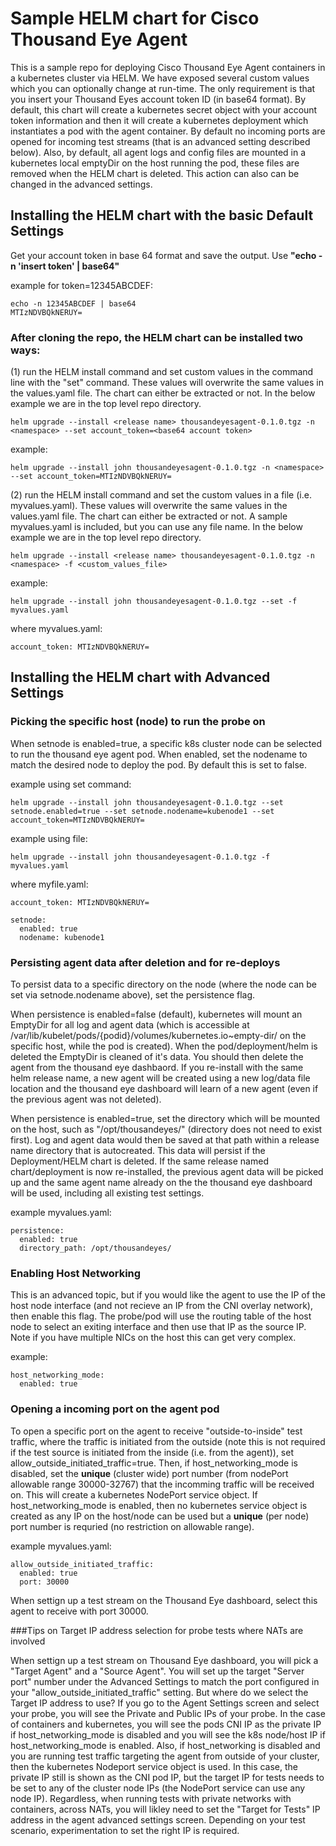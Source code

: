 # Sample HELM chart for Cisco Thousand Eye Agent

This is a sample repo for deploying Cisco Thousand Eye Agent containers in a kubernetes cluster via HELM. We have exposed several custom values which you can optionally change at run-time. The only requirement is that you insert your Thousand Eyes account token ID (in base64 format). By default, this chart will create a kubernetes secret object with your account token information and then it will create a kubernetes deployment which instantiates a pod with the agent container. By default no incoming ports are opened for incoming test streams (that is an advanced setting described below). Also, by default, all agent logs and config files are mounted in a kubernetes local emptyDir on the host running the pod, these files are removed when the HELM chart is deleted. This action can also can be changed in the advanced settings.

## Installing the HELM chart with the basic Default Settings

Get your account token in base 64 format and save the output. Use **"echo -n 'insert token' | base64"**

example for token=12345ABCDEF:
```
echo -n 12345ABCDEF | base64
MTIzNDVBQkNERUY=
```

### After cloning the repo, the HELM chart can be installed two ways:

(1) run the HELM install command and set custom values in the command line with the "set" command. These values will overwrite the same values in the values.yaml file. The chart can either be extracted or not. In the below example we are in the top level repo directory.

```
helm upgrade --install <release name> thousandeyesagent-0.1.0.tgz -n <namespace> --set account_token=<base64 account token>
```

example:
```
helm upgrade --install john thousandeyesagent-0.1.0.tgz -n <namespace> --set account_token=MTIzNDVBQkNERUY=
```

(2) run the HELM install command and set the custom values in a file (i.e. myvalues.yaml). These values will overwrite the same values in the values.yaml file. The chart can either be extracted or not. A sample myvalues.yaml is included, but you can use any file name. In the below example we are in the top level repo directory.

```
helm upgrade --install <release name> thousandeyesagent-0.1.0.tgz -n <namespace> -f <custom_values_file>
```

example:
```
helm upgrade --install john thousandeyesagent-0.1.0.tgz --set -f myvalues.yaml 
```
where myvalues.yaml: 
```
account_token: MTIzNDVBQkNERUY=
```

## Installing the HELM chart with Advanced Settings

### Picking the specific host (node) to run the probe on

When setnode is enabled=true, a specific k8s cluster node can be selected to run the thousand eye agent pod. When enabled, set the nodename to match the desired node to deploy the pod. By default this is set to false.

example using set command:
```
helm upgrade --install john thousandeyesagent-0.1.0.tgz --set setnode.enabled=true --set setnode.nodename=kubenode1 --set account_token=MTIzNDVBQkNERUY= 
```
example using file:
```
helm upgrade --install john thousandeyesagent-0.1.0.tgz -f myvalues.yaml
```
where myfile.yaml:
```
account_token: MTIzNDVBQkNERUY=

setnode:
  enabled: true
  nodename: kubenode1
```
### Persisting agent data after deletion and for re-deploys

To persist data to a specific directory on the node (where the node can be set via setnode.nodename above), set the persistence flag. 

When persistence is enabled=false (default), kubernetes will mount an EmptyDir for all log and agent data (which is accessible at /var/lib/kubelet/pods/{podid}/volumes/kubernetes.io~empty-dir/ on the specific host, while the pod is created). When the pod/deployment/helm is deleted the EmptyDir is cleaned of it's data. You should then delete the agent from the thousand eye dashbaord. If you re-install with the same helm release name, a new agent will be created using a new log/data file location and the thousand eye dashboard will learn of a new agent (even if the previous agent was not deleted).

When persistence is enabled=true, set the directory which will be mounted on the host, such as "/opt/thousandeyes/" (directory does not need to exist first). Log and agent data would then be saved at that path within a release name directory that is autocreated. This data will persist if the Deployment/HELM chart is deleted. If the same release named chart/deployment is now re-installed, the previous agent data will be picked up and the same agent name already on the the thousand eye dashboard will be used, including all existing test settings.

example myvalues.yaml:
```
persistence:
  enabled: true
  directory_path: /opt/thousandeyes/
```
### Enabling Host Networking

This is an advanced topic, but if you would like the agent to use the IP of the host node interface (and not recieve an IP from the CNI overlay network), then enable this flag. The probe/pod will use the routing table of the host node to select an exiting interface and then use that IP as the source IP. Note if you have multiple NICs on the host this can get very complex. 

example:
```
host_networking_mode:
  enabled: true
```
 
### Opening a incoming port on the agent pod

To open a specific port on the agent to receive "outside-to-inside" test traffic, where the traffic is initiated from the outside (note this is not required if the test source is initiated from the inside (i.e. from the agent)), set allow_outside_initiated_traffic=true. Then, if host_networking_mode is disabled, set the **unique** (cluster wide) port number (from nodePort allowable range 30000-32767) that the incomming traffic will be received on. This will create a kubernetes NodePort service object. If host_networking_mode is enabled, then no kubernetes service object is created as any IP on the host/node can be used but a **unique** (per node) port number is requried (no restriction on allowable range).  

example myvalues.yaml:
```
allow_outside_initiated_traffic:
  enabled: true
  port: 30000
```

When settign up a test stream on the Thousand Eye dashboard, select this agent to receive with port 30000. 

###Tips on Target IP address selection for probe tests where NATs are involved

When settign up a test stream on Thousand Eye dashboard, you will pick a "Target Agent" and a "Source Agent". You will set up the target "Server port" number under the Advanced Settings to match the port configured in your "allow_outside_initiated_traffic" setting. But where do we select the Target IP address to use? If you go to the Agent Settings screen and select your probe, you will see the Private and Public IPs of your probe. In the case of containers and kubernetes, you will see the pods CNI IP as the private IP if host_networking_mode is disabled and you will see the k8s node/host IP if host_networking_mode is enabled. Also, if host_networking is disabled and you are running test traffic targeting the agent from outside of your cluster, then the kubernetes Nodeport service object is used. In this case, the private IP still is shown as the CNI pod IP, but the target IP for tests needs to be set to any of the cluster node IPs (the NodePort service can use any node IP). Regardless, when running tests with private networks with containers, across NATs, you will likley need to set the "Target for Tests" IP address in the agent advanced settings screen. Depending on your test scenario, experimentation to set the right IP is required.


   

